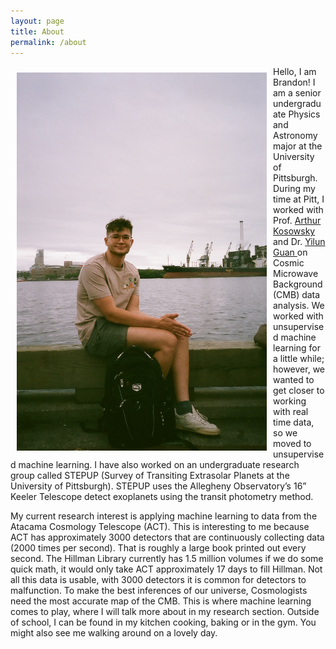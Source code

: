 ```yaml
---
layout: page
title: About
permalink: /about
---
```


<img src="me.JPG" alt="me at the harbor" width="400" style="padding: 10px;" align="left"/>
Hello, I am Brandon! I am a senior undergraduate Physics and Astronomy major at the University of Pittsburgh. During my time at Pitt, I worked with Prof. <a href =" https://www.physicsandastronomy.pitt.edu/people/arthur-kosowsky "> Arthur Kosowsky</a> and Dr. <a href = "https://guanyilun.github.io "> Yilun Guan </a> on Cosmic Microwave Background (CMB) data analysis. We worked with unsupervised machine learning for a little while; however, we wanted to get closer to working with real time data, so we moved to unsupervised machine learning. I have also worked on an undergraduate research group called STEPUP (Survey of Transiting Extrasolar Planets at the University of Pittsburgh). STEPUP uses the Allegheny Observatory’s 16” Keeler Telescope detect exoplanets using the transit photometry method. 

My current research interest is applying machine learning to data from the Atacama Cosmology Telescope (ACT). This is interesting to me because ACT has approximately 3000 detectors that are continuously collecting data (2000 times per second). That is roughly a large book printed out every second. The Hillman Library currently has 1.5 million volumes if we do some quick math, it would only take ACT approximately 17 days to fill Hillman. Not all this data is usable, with 3000 detectors it is common for detectors to malfunction. To make the best inferences of our universe, Cosmologists need the most accurate map of the CMB. This is where machine learning comes to play, where I will talk more about in my research section. Outside of school, I can be found in my kitchen cooking, baking or in the gym. You might also see me walking around on a lovely day. 
